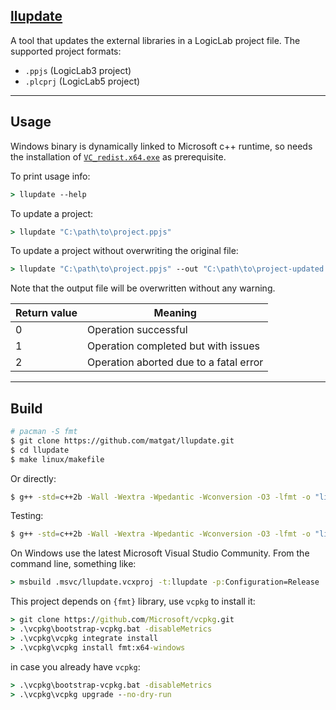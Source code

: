 ## [llupdate](https://github.com/matgat/llupdate.git)
A tool that updates the external libraries in a LogicLab project file.
The supported project formats:
* `.ppjs` (LogicLab3 project)
* `.plcprj` (LogicLab5 project)



_________________________________________________________________________
## Usage
Windows binary is dynamically linked to Microsoft c++ runtime,
so needs the installation of
[`VC_redist.x64.exe`](https://aka.ms/vs/17/release/vc_redist.x64.exe)
as prerequisite.

To print usage info:

```bat
> llupdate --help
```

To update a project:

```bat
> llupdate "C:\path\to\project.ppjs"
```

To update a project without overwriting the original file:

```bat
> llupdate "C:\path\to\project.ppjs" --out "C:\path\to\project-updated.ppjs"
```

Note that the output file will be overwritten without any warning.

| Return value | Meaning                                |
|--------------|----------------------------------------|
|      0       | Operation successful                   |
|      1       | Operation completed but with issues    |
|      2       | Operation aborted due to a fatal error |



_________________________________________________________________________
## Build

```sh
# pacman -S fmt
$ git clone https://github.com/matgat/llupdate.git
$ cd llupdate
$ make linux/makefile
```

Or directly:

```sh
$ g++ -std=c++2b -Wall -Wextra -Wpedantic -Wconversion -O3 -lfmt -o "linux/build/llupdate" "source/main.cpp"
```

Testing:

```sh
$ g++ -std=c++2b -Wall -Wextra -Wpedantic -Wconversion -O3 -lfmt -o "linux/build/llupdate_test" "test/test.cpp" && linux/build/llupdate_test
```

On Windows use the latest Microsoft Visual Studio Community.
From the command line, something like:

```bat
> msbuild .msvc/llupdate.vcxproj -t:llupdate -p:Configuration=Release
```

This project depends on `{fmt}` library, use `vcpkg` to install it:

```bat
> git clone https://github.com/Microsoft/vcpkg.git
> .\vcpkg\bootstrap-vcpkg.bat -disableMetrics
> .\vcpkg\vcpkg integrate install
> .\vcpkg\vcpkg install fmt:x64-windows
```

in case you already have `vcpkg`:

```bat
> .\vcpkg\bootstrap-vcpkg.bat -disableMetrics
> .\vcpkg\vcpkg upgrade --no-dry-run
```
